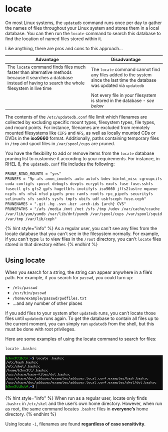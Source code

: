 # locate

On most Linux systems, the `updatedb` command runs once per day to gather the names of files throughout your Linux system and stores them in a local database. You can then run the `locate` command to search this database to find the location of named files stored within it.

Like anything, there are pros and cons to this approach...

| Advantage                                                                                                                                                          | Disadvantage                                                                                                               |
| ------------------------------------------------------------------------------------------------------------------------------------------------------------------ | -------------------------------------------------------------------------------------------------------------------------- |
| The `locate` command finds files much faster than alternative methods because it searches a database instead of having to search the whole filesystem in live time | The `locate` command cannot find any files added to the system since the last time the database was updated via `updatedb` |
|                                                                                                                                                                    | Not every file in your filesystem is stored in the database - _see below_                                                  |

The contents of the `/etc/updatedb.conf` file limit which filenames are collected by excluding specific mount types, filesystem types, file types, and mount points. For instance, filenames are excluded from remotely mounted filesystems like `CIFS` and `NFS`, as well as locally mounted CDs or DVDs in the **iso9660** format. Additionally, paths containing temporary files in `/tmp` and spool files in `/var/spool/cups` are pruned.

You have the flexibility to add or remove items from the `locate` database pruning list to customise it according to your requirements. For instance, in RHEL 8, the `updatedb.conf` file includes the following:

```
PRUNE_BIND_MOUNTS = "yes"
PRUNEFS = "9p afs anon_inodefs auto autofs bdev binfmt_misc cgroupcifs coda configfs cpuset debugfs devpts ecryptfs exofs fuse fuse.sshfs fusectl gfs gfs2 gpfs hugetlbfs inotifyfs iso9660 jffs2lustre mqueue ncpfs nfs nfs4 nfsd pipefs proc ramfs rootfs rpc_pipefs securityfs selinuxfs sfs sockfs sysfs tmpfs ubifs udf usbfsceph fuse.ceph"
PRUNENAMES = ".git .hg .svn .bzr .arch-ids {arch} CVS"
PRUNEPATHS = "/afs /media /mnt /net /sfs /tmp /udev /var/cache/ccache /var/lib/yum/yumdb /var/lib/dnf/yumdb /var/spool/cups /var/spool/squid /var/tmp /var/lib/ceph"
```

{% hint style="info" %}
As a regular user, you can't see any files from the locate database that you can't see in the filesystem normally. For example, if you can't type `ls` to view files in the `/root` directory, you can't `locate` files stored in that directory either.
{% endhint %}

##

## Using locate

When you search for a string, the string can appear anywhere in a file’s path. For example, if you search for `passwd`, you could turn up:

* `/etc/passwd`
* `/usr/bin/passwd`
* `/home/example/passwd/pwdfiles.txt`
* ...and any number of other places

If you add files to your system after `updatedb` runs, you can’t locate those files until `updatedb` runs again. To get the database to contain all files up to the current moment, you can simply run `updatedb` from the shell, but this must be done with root privileges.

Here are some examples of using the locate command to search for files:

```
locate .bashrc
```

![Running locate to find any files that contain the string ".bashrc" in their name](<../../../../../../.gitbook/assets/image (61).png>)

{% hint style="info" %}
When run as a regular user, locate only finds `.bashrc` in `/etc/skel` and the user’s own home directory. However, when run as root, the same command locates `.bashrc` files in **everyone’s** home directory.
{% endhint %}

&#x20;Using locate `-i`, filenames are found **regardless of case sensitivity**.

